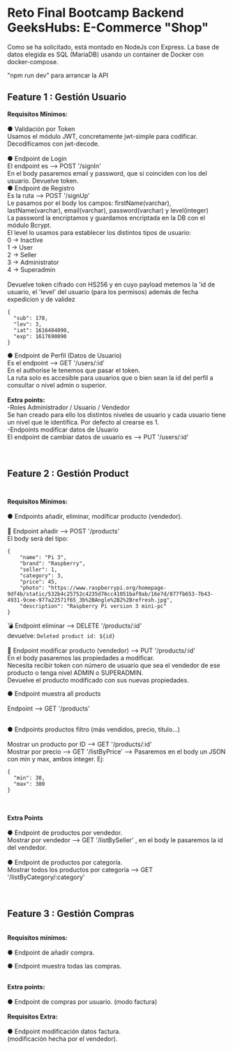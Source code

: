 # Reto Final Bootcamp Backend GeeksHubs: E-Commerce "Shop" <br>

Como se ha solicitado, está montado en NodeJs con Express. La base de datos elegida es SQL (MariaDB) usando un container de Docker con docker-compose. <br>

"npm run dev" para arrancar la API <br>


## Feature 1 : Gestión Usuario <br>

**Requisitos Mínimos:** <br><br>
● Validación por Token <br>
Usamos el módulo JWT, concretamente jwt-simple para codificar. <br>
Decodificamos con jwt-decode. <br>
<br>
● Endpoint de Login <br>
El endpoint es -->  POST '/signIn' <br>
En el body pasaremos email y password, que si coinciden con los del usuario. Devuelve token.
<br>
● Endpoint de Registro <br>
Es la ruta -->   POST  '/signUp' <br>
Le pasamos por el body los campos: firstName(varchar), lastName(varchar), email(varchar), password(varchar) y level(integer) <br>
La password la encriptamos y guardamos encriptada en la DB con el módulo Bcrypt. <br>
El level lo usamos para establecer los distintos tipos de usuario: <br>
0 -> Inactive <br>
1 -> User <br>
2 -> Seller <br>
3 -> Administrator <br>
4 -> Superadmin <br>
<br>
Devuelve token cifrado con HS256 y en cuyo payload metemos la 'id de usuario, el 'level' del usuario (para los permisos) además de fecha expedicion y de validez <br>
```
{
  "sub": 178,
  "lev": 3,
  "iat": 1616484090,
  "exp": 1617690090
}
```
● Endpoint de Perfil (Datos de Usuario) <br>
Es el endpoint -->  GET  '/users/:id'  <br>
En el authorise le tenemos que pasar el token. <br>
La ruta solo es accesible para usuarios que o bien sean la id del perfil a consultar o nivel admin o superior. <br>
<br>
**Extra points:** <br>
-Roles Administrador / Usuario / Vendedor <br>
Se han creado para ello los distintos niveles de usuario y cada usuario tiene un nivel que le identifica. Por defecto al crearse es 1. <br>
-Endpoints modificar datos de Usuario <br>
El endpoint de cambiar datos de usuario es -->  PUT  '/users/:id' <br>
<br>
<br>
## Feature 2 : Gestión Product <br><br>
**Requisitos Mínimos:**<br><br>
● Endpoints añadir, eliminar, modificar producto (vendedor). <br><br>
🚀 Endpoint añadir -->  POST  '/products'<br>
El body será del tipo:<br>
```
{
    "name": "Pi 3",
    "brand": "Raspberry",
    "seller": 1,
    "category": 3,
    "price": 45,
    "photo": "https://www.raspberrypi.org/homepage-9df4b/static/532b4c25752c4235d76cc41051baf9ab/16e7d/877fb653-7b43-4931-9cee-977a22571f65_3b%2BAngle%2B2%2Brefresh.jpg",
    "description": "Raspberry Pi version 3 mini-pc"
}
```
💣 Endpoint eliminar --> DELETE '/products/:id'<br>
devuelve: `Deleted product id: ${id}`<br>
<br>
👷 Endpoint modificar producto (vendedor) -->  PUT '/products/:id'<br>
En el body pasaremos las propiedades a modificar.<br>
Necesita recibir token con número de usuario que sea el vendedor de ese producto o tenga nivel ADMIN o SUPERADMIN.<br>
Devuelve el producto modificado con sus nuevas propiedades.<br>

● Endpoint muestra all products <br><br>
Endpoint -->  GET '/products'<br>
<br>

● Endpoints productos filtro (más vendidos, precio, título...) <br><br>
Mostrar un producto por ID -->  GET '/products/:id'<br>
Mostrar por precio -->  GET '/listByPrice'  --> Pasaremos en el body un JSON con min y max, ambos integer. Ej:<br>
```
{
  "min": 30,
  "max": 300
}
```
<br><br>
**Extra Points**<br>
<br>
● Endpoint de productos por vendedor.<br>
Mostrar por vendedor -->  GET '/listBySeller' , en el body le pasaremos la id del vendedor.<br>
<br>
● Endpoint de productos por categoría. <br>
Mostrar todos los productos por categoría -->  GET '/listByCategory/:category'<br>
<br>
<br>
## Feature 3 : Gestión Compras<br>
<br>**Requisitos mínimos:**<br><br>
● Endpoint de añadir compra.<br>

● Endpoint muestra todas las compras.<br>

<br>**Extra points:** <br><br>
● Endpoint de compras por usuario. (modo
factura)<br>
<br>**Requisitos Extra:** <br><br>
● Endpoint modificación datos factura.<br>
(modificación hecha por el vendedor).<br>
